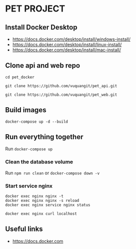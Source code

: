# PET PROJECT

## Install Docker Desktop
- <https://docs.docker.com/desktop/install/windows-install/>
- <https://docs.docker.com/desktop/install/linux-install/>
- <https://docs.docker.com/desktop/install/mac-install/>

## Clone api and web repo
`cd pet_docker`

`git clone https://github.com/vuquangit/pet_api.git`

`git clone https://github.com/vuquangit/pet_web.git`

## Build images
 `docker-compose up -d --build`

## Run everything together

Run `docker-compose up`

### Clean the database volume

Run `npm run clean` or `docker-compose down -v`


### Start service nginx

```
docker exec nginx nginx -t
docker exec nginx nginx -s reload
docker exec nginx service nginx status

docker exec nginx curl localhost 
```

## Useful links
- <https://docs.docker.com>
